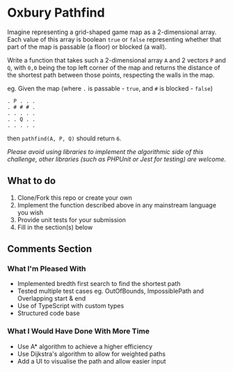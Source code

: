 # Oxbury Pathfind

Imagine representing a grid-shaped game map as a 2-dimensional array. Each value of this array is
boolean `true` or `false` representing whether that part of the map is passable (a floor) or blocked
(a wall).

Write a function that takes such a 2-dimensional array `A` and 2 vectors `P` and `Q`, with `0,0` being the top left corner of the map and returns the distance of the shortest path between those points, respecting the walls in the map.

eg. Given the map (where `.` is passable - `true`, and `#` is blocked - `false`)

```
. P . . .
. # # # .
. . . . .
. . Q . .
. . . . .
```

then `pathfind(A, P, Q)` should return `6`.

_Please avoid using libraries to implement the algorithmic side of this challenge, other libraries (such as PHPUnit or Jest for testing) are welcome._

## What to do

1. Clone/Fork this repo or create your own
2. Implement the function described above in any mainstream language you wish
3. Provide unit tests for your submission
4. Fill in the section(s) below

## Comments Section

<!---
Please fill in the sections below after you complete the challenge.
--->

### What I'm Pleased With
- Implemented bredth first search to find the shortest path
- Tested multiple test cases eg. OutOfBounds, ImpossiblePath and Overlapping start & end
- Use of TypeScript with custom types
- Structured code base

### What I Would Have Done With More Time
- Use A* algorithm to achieve a higher efficiency
- Use Dijkstra's algorithm to allow for weighted paths
- Add a UI to visualise the path and allow easier input
